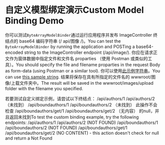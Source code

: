 # <a name="custom-model-binding-demo"></a><span data-ttu-id="fefb9-101">自定义模型绑定演示</span><span class="sxs-lookup"><span data-stu-id="fefb9-101">Custom Model Binding Demo</span></span>

<span data-ttu-id="fefb9-102">你可以测试`ByteArrayModelBinder`通过运行应用程序并发布 ImageController 终结点的 base64 编码字符串 (/ api/图像 /)。</span><span class="sxs-lookup"><span data-stu-id="fefb9-102">You can test the `ByteArrayModelBinder` by running the application and POSTing a base64-encoded string to the ImageController endpoint (/api/image/).</span></span> <span data-ttu-id="fefb9-103">你应在请求正文作为窗体数据中指定文件和文件名 proparties （使用 Postman 或类似的工具）。</span><span class="sxs-lookup"><span data-stu-id="fefb9-103">You should specify the file and filename proparties in the request Body as form-data (using Postman or a similar tool).</span></span> <span data-ttu-id="fefb9-104">你可以使用[此示例字符串](Base64String.txt)。</span><span class="sxs-lookup"><span data-stu-id="fefb9-104">You can use [this sample string](Base64String.txt).</span></span> <span data-ttu-id="fefb9-105">结果将保存在具有所指定的文件名的 wwwroot/图像/上载文件夹中。</span><span class="sxs-lookup"><span data-stu-id="fefb9-105">The result will be saved in the wwwroot/images/upload folder with the filename you specified.</span></span>

<span data-ttu-id="fefb9-106">若要测试自定义绑定示例，请尝试以下终结点： /api/authors/1 /api/authors/2 （未找到） /api/boundauthors/1 /api/boundauthors/2 （未找到） 此操作不会检查 /api/boundauthors/get/1 /api/boundauthors/get/2 （无内容） 的null，并且返回未找到</span><span class="sxs-lookup"><span data-stu-id="fefb9-106">To test the custom binding example, try the following endpoints: /api/authors/1 /api/authors/2 (NOT FOUND) /api/boundauthors/1 /api/boundauthors/2 (NOT FOUND) /api/boundauthors/get/1 /api/boundauthors/get/2 (NO CONTENT) - this action doesn't check for null and return a Not Found</span></span>
